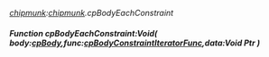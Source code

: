 _[chipmunk](../../modules/chipmunk/chipmunk-module.md):[chipmunk](../../modules/chipmunk/chipmunk-module.md).cpBodyEachConstraint_
##### Function cpBodyEachConstraint:Void( body:[cpBody](../../modules/chipmunk/chipmunk-cpbody.md),func:[cpBodyConstraintIteratorFunc](../../modules/chipmunk/chipmunk-cpbodyconstraintiteratorfunc.md),data:Void Ptr )

